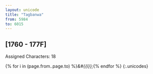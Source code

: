 ```yaml
---
layout: unicode
title: "Tagbanwa"
from: 5984
to: 6015
---
```


## 	[1760 - 177F]

Assigned Characters: 18

{% for i in (page.from..page.to) %}<i>&#{{i}};</i>{% endfor %}
{:.unicodes}
